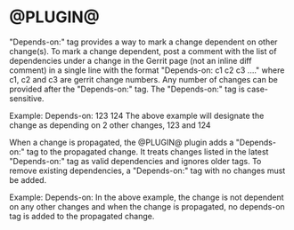 @PLUGIN@
========

"Depends-on:" tag provides a way to mark a change dependent on other
change(s). To mark a change dependent, post a comment with the list
of dependencies under a change in the Gerrit page (not an inline diff
comment) in a single line with the format "Depends-on: c1 c2 c3 ...."
where c1, c2 and c3 are gerrit change numbers. Any number of changes
can be provided after the "Depends-on:" tag. The "Depends-on:" tag is
case-sensitive.

Example:
    Depends-on: 123 124
The above example will designate the change as depending on 2 other changes,
123 and 124

When a change is propagated, the @PLUGIN@ plugin adds a "Depends-on:" tag
to the propagated change. It treats changes listed in the latest "Depends-on:"
tag as valid dependencies and ignores older tags. To remove existing
dependencies, a "Depends-on:" tag with no changes must be added.

Example:
    Depends-on:
In the above example, the change is not dependent on any other changes and
when the change is propagated, no depends-on tag is added to the propagated
change.
